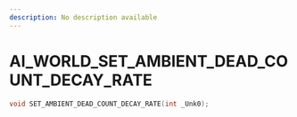```yaml
---
description: No description available 
---
```


# AI_WORLD\_SET_AMBIENT_DEAD_COUNT_DECAY_RATE

```cpp
void SET_AMBIENT_DEAD_COUNT_DECAY_RATE(int _Unk0);
```